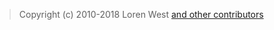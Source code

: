 > Copyright (c) 2010-2018 Loren West [and other contributors](https://github.com/lorenwest/node-config#contributors)